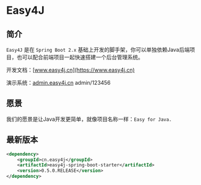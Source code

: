 # Easy4J

## 简介
`Easy4J` 是在 `Spring Boot 2.x` 基础上开发的脚手架，你可以单独依赖Java后端项目，也可以配合前端项目一起快速搭建一个后台管理系统。

开发文档：[www.easy4j.cn](https://www.easy4j.cn)

演示系统：[admin.easy4j.cn](https://admin.easy4j.cn)    admin/123456



## 愿景
我们的愿景是让Java开发更简单，就像项目名称一样：`Easy for Java.`



## 最新版本

```xml
<dependency>
    <groupId>cn.easy4j</groupId>
    <artifactId>easy4j-spring-boot-starter</artifactId>
    <version>0.5.0.RELEASE</version>
</dependency>
```

